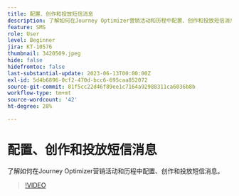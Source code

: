 ```yaml
---
title: 配置、创作和投放短信消息
description: 了解如何在Journey Optimizer营销活动和历程中配置、创作和投放短信消息。
feature: SMS
role: User
level: Beginner
jira: KT-10576
thumbnail: 3420509.jpeg
hide: false
hidefromtoc: false
last-substantial-update: 2023-06-13T00:00:00Z
exl-id: 5d4b6896-0cf2-470d-bcc6-695caa852072
source-git-commit: 81f5cc22d46f89ee1c7164a92988311ca6036b8b
workflow-type: tm+mt
source-wordcount: '42'
ht-degree: 28%

---
```


# 配置、创作和投放短信消息

了解如何在Journey Optimizer营销活动和历程中配置、创作和投放短信消息。

>[!VIDEO](https://video.tv.adobe.com/v/3420509?quality=12&learn=on)
